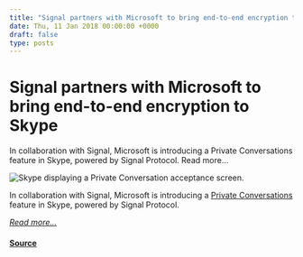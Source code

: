```yaml
---
title: "Signal partners with Microsoft to bring end-to-end encryption to Skype"
date: Thu, 11 Jan 2018 00:00:00 +0000
draft: false
type: posts
---
```

# Signal partners with Microsoft to bring end-to-end encryption to Skype





 In collaboration with Signal, Microsoft is introducing a Private Conversations feature in Skype, powered by Signal Protocol. Read more... 

![Skype displaying a Private Conversation acceptance screen.](/blog/images/skype-header.jpg)

In collaboration with Signal, Microsoft is introducing a [Private Conversations](https://go.skype.com/privateconversations) feature in Skype, powered by Signal Protocol.

[_Read more..._](https://signal.org/blog/skype-partnership/)

#### [Source](https://signal.org/blog/skype-partnership/)

